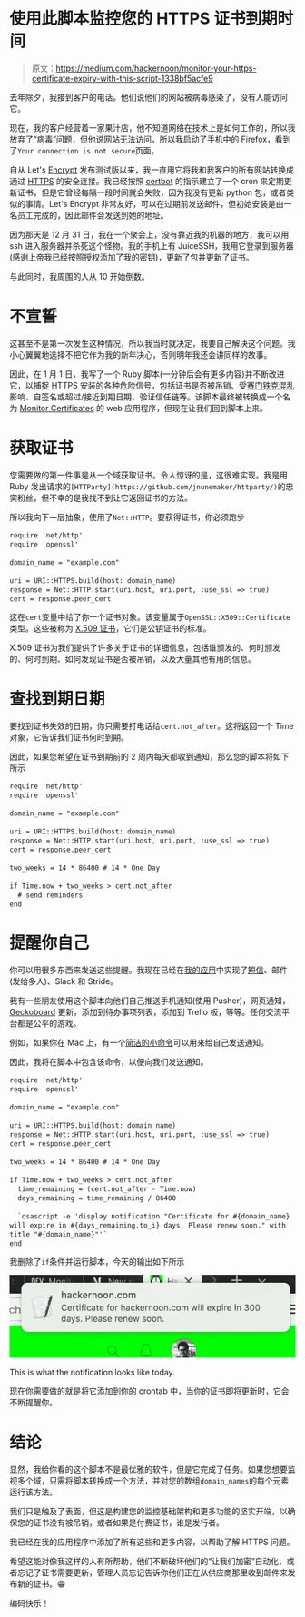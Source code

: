 # 使用此脚本监控您的 HTTPS 证书到期时间

> 原文：<https://medium.com/hackernoon/monitor-your-https-certificate-expiry-with-this-script-1338bf5acfe9>

去年除夕，我接到客户的电话。他们说他们的网站被病毒感染了，没有人能访问它。

现在，我的客户经营着一家果汁店，他不知道网络在技术上是如何工作的，所以我放弃了“病毒”问题，但他说网站无法访问，所以我启动了手机中的 Firefox，看到了`Your connection is not secure`页面。

自从 Let's [Encrypt](https://hackernoon.com/tagged/encrypt) 发布测试版以来，我一直用它将我和我客户的所有网站转换成通过 [HTTPS](https://hackernoon.com/tagged/https) 的安全连接。我已经按照 [certbot](https://certbot.eff.org/) 的指示建立了一个 cron 来定期更新证书，但是它曾经每隔一段时间就会失败，因为我没有更新 python 包，或者类似的事情。Let's Encrypt 非常友好，可以在过期前发送邮件，但初始安装是由一名员工完成的，因此邮件会发送到她的地址。

因为那天是 12 月 31 日，我在一个聚会上，没有靠近我的机器的地方，我可以用 ssh 进入服务器并杀死这个怪物。我的手机上有 JuiceSSH，我用它登录到服务器(感谢上帝我已经按照授权添加了我的密钥)，更新了包并更新了证书。

与此同时，我周围的人从 10 开始倒数。

# 不宣誓

这甚至不是第一次发生这种情况，所以我当时就决定，我要自己解决这个问题。我小心翼翼地选择不把它作为我的新年决心，否则明年我还会讲同样的故事。

因此，在 1 月 1 日，我写了一个 Ruby 脚本(一分钟后会有更多内容)并不断改进它，以捕捉 HTTPS 安装的各种危险信号，包括证书是否被吊销、受[赛门铁克混乱](https://security.googleblog.com/2017/09/chromes-plan-to-distrust-symantec.html)影响、自签名或超过/接近到期日期、验证信任链等。该脚本最终被转换成一个名为 [Monitor Certificates](https://monitorcertificates.com/) 的 web 应用程序，但现在让我们回到脚本上来。

# 获取证书

您需要做的第一件事是从一个域获取证书。令人惊讶的是，这很难实现。我是用 Ruby 发出请求的`[HTTParty](https://github.com/jnunemaker/httparty/)`的忠实粉丝，但不幸的是我找不到让它返回证书的方法。

所以我向下一层抽象，使用了`Net::HTTP`。要获得证书，你必须跑步

```
require 'net/http'
require 'openssl'

domain_name = "example.com"

uri = URI::HTTPS.build(host: domain_name)
response = Net::HTTP.start(uri.host, uri.port, :use_ssl => true)
cert = response.peer_cert
```

这在`cert`变量中给了你一个证书对象。该变量属于`OpenSSL::X509::Certificate`类型。这些被称为 [X.509 证书](https://en.wikipedia.org/wiki/X.509)，它们是公钥证书的标准。

X.509 证书为我们提供了许多关于证书的详细信息，包括谁颁发的、何时颁发的、何时到期、如何发现证书是否被吊销，以及大量其他有用的信息。

# 查找到期日期

要找到证书失效的日期，你只需要打电话给`cert.not_after`。这将返回一个 Time 对象，它告诉我们证书何时到期。

因此，如果您希望在证书到期前的 2 周内每天都收到通知，那么您的脚本将如下所示

```
require 'net/http'
require 'openssl'

domain_name = "example.com"

uri = URI::HTTPS.build(host: domain_name)
response = Net::HTTP.start(uri.host, uri.port, :use_ssl => true)
cert = response.peer_cert

two_weeks = 14 * 86400 # 14 * One Day

if Time.now + two_weeks > cert.not_after
  # send reminders
end
```

# 提醒你自己

你可以用很多东西来发送这些提醒。我现在已经在[我的应用](https://monitorcertificates.com/)中实现了[短信](https://hackernoon.com/tagged/sms)、邮件(发给多人)、Slack 和 Stride。

我有一些朋友使用这个脚本向他们自己推送手机通知(使用 Pusher)，网页通知， [Geckoboard](https://hackernoon.com/tagged/greckboard) 更新，添加到待办事项列表，添加到 Trello 板，等等。任何交流平台都是公平的游戏。

例如，如果你在 Mac 上，有一个[简洁的小命令](https://apple.stackexchange.com/questions/57412/how-can-i-trigger-a-notification-center-notification-from-an-applescript-or-shel/115373#115373)可以用来给自己发送通知。

因此，我将在脚本中包含该命令，以便向我们发送通知。

```
require 'net/http'
require 'openssl'

domain_name = "example.com"

uri = URI::HTTPS.build(host: domain_name)
response = Net::HTTP.start(uri.host, uri.port, :use_ssl => true)
cert = response.peer_cert

two_weeks = 14 * 86400 # 14 * One Day

if Time.now + two_weeks > cert.not_after
  time_remaining = (cert.not_after - Time.now)
  days_remaining = time_remaining / 86400

  `osascript -e 'display notification "Certificate for #{domain_name} will expire in #{days_remaining.to_i} days. Please renew soon." with title "#{domain_name}"'`
end
```

我删除了`if`条件并运行脚本，今天的输出如下所示

![](img/a46ab9d2e86e0c21b9745583680d2957.png)

This is what the notification looks like today.

现在你需要做的就是将它添加到你的 crontab 中，当你的证书即将更新时，它会不断提醒你。

# 结论

显然，我给你看的这个脚本不是最优雅的软件，但是它完成了任务。如果您想要监视多个域，只需将脚本转换成一个方法，并对您的数组`domain_names`的每个元素运行该方法。

我们只是触及了表面，但这是构建您的监控基础架构和更多功能的坚实开端，以确保您的证书没有被吊销，或者如果是付费证书，谁是发行者。

我已经在我的应用程序中添加了所有这些和更多内容，以帮助了解 HTTPS 问题。

希望这能对像我这样的人有所帮助，他们不断破坏他们的“让我们加密”自动化，或者忘记了证书需要更新，管理人员忘记告诉你他们正在从供应商那里收到邮件来发布新的证书。😁

编码快乐！